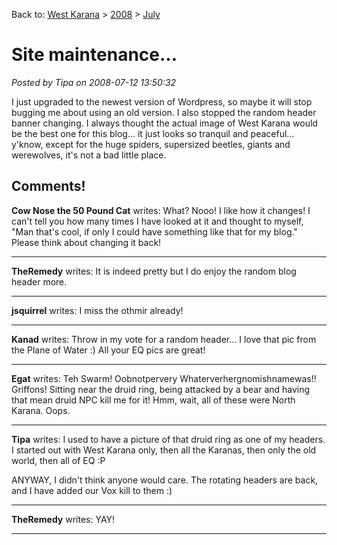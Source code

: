 Back to: [West Karana](/posts/westkarana.md) > [2008](/posts/2008/westkarana.md) > [July](./westkarana.md)
# Site maintenance...

*Posted by Tipa on 2008-07-12 13:50:32*

I just upgraded to the newest version of Wordpress, so maybe it will stop bugging me about using an old version. I also stopped the random header banner changing. I always thought the actual image of West Karana would be the best one for this blog... it just looks so tranquil and peaceful... y'know, except for the huge spiders, supersized beetles, giants and werewolves, it's not a bad little place.

## Comments!

**Cow Nose the 50 Pound Cat** writes: What? Nooo! I like how it changes! I can't tell you how many times I have looked at it and thought to myself, "Man that's cool, if only I could have something like that for my blog." Please think about changing it back!

---

**TheRemedy** writes: It is indeed pretty but I do enjoy the random blog header more.

---

**jsquirrel** writes: I miss the othmir already!

---

**Kanad** writes: Throw in my vote for a random header... I love that pic from the Plane of Water :) All your EQ pics are great!

---

**Egat** writes: Teh Swarm! Oobnotpervery Whaterverhergnomishnamewas!! Griffons! Sitting near the druid ring, being attacked by a bear and having that mean druid NPC kill me for it! Hmm, wait, all of these were North Karana. Oops.

---

**Tipa** writes: I used to have a picture of that druid ring as one of my headers. I started out with West Karana only, then all the Karanas, then only the old world, then all of EQ :P

ANYWAY, I didn't think anyone would care. The rotating headers are back, and I have added our Vox kill to them :)

---

**TheRemedy** writes: YAY!

---

